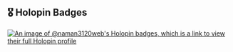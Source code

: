 ## 🎖️ Holopin Badges
[![An image of @naman3120web's Holopin badges, which is a link to view their full Holopin profile](https://holopin.me/naman3120web)](https://holopin.io/@naman3120web)
